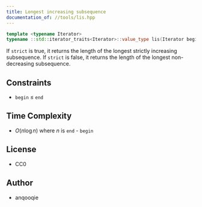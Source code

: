 ```yaml
---
title: Longest increasing subsequence
documentation_of: //tools/lis.hpp
---
```


```cpp
template <typename Iterator>
typename ::std::iterator_traits<Iterator>::value_type lis(Iterator begin, Iterator end, bool strict);
```

If `strict` is true, it returns the length of the longest strictly increasing subsequence.
If `strict` is false, it returns the length of the longest non-decreasing subsequence.

## Constraints
- `begin` $\leq$ `end`

## Time Complexity
- $O(n \log n)$ where $n$ is `end` - `begin`

## License
- CC0

## Author
- anqooqie
